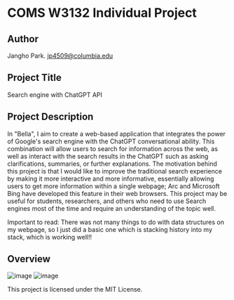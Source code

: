 # COMS W3132 Individual Project

## Author
Jangho Park. jp4509@columbia.edu

## Project Title
Search engine with ChatGPT API

## Project Description
In "Bella", I aim to create a web-based application that integrates the power of Google's search engine with the ChatGPT conversational ability. This combination will allow users to search for information across the web, as well as interact with the search results in the ChatGPT such as asking clarifications, summaries, or further explanations. The motivation behind this project is that I would like to improve the traditional search experience by making it more interactive and more informative, essentially allowing users to get more information within a single webpage; Arc and Microsoft Bing have developed this feature in their web browsers. This project may be useful for students, researchers, and others who need to use Search engines most of the time and require an understanding of the topic well.

Important to read: There was not many things to do with data structures on my webpage, so I just did a basic one which is stacking history into my stack, which is working well!!

## Overview
![image](https://github.com/coms-w3132/final-project-dhowl1/assets/139436754/fc7c7cac-f1e5-4b42-9af8-d87dbd1b5bad)
![image](https://github.com/coms-w3132/final-project-dhowl1/assets/139436754/f871ba5a-02e3-49a5-aff7-89b6e076339b)

This project is licensed under the MIT License.

